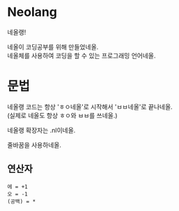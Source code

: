 # Neolang
네올랭!

네올이 코딩공부를 위해 만들었네올.<br/>
네올체를 사용하여 코딩을 할 수 있는 프로그래밍 언어네올.

# 문법
네올랭 코드는 항상 'ㅎㅇ네올'로 시작해서 'ㅂㅂ네올'로 끝나네올.<br/>
(실제로 네올도 항상 ㅎㅇ와 ㅂㅂ를 쓰네올.)

네올랭 확장자는 .nl이네올.

줄바꿈을 사용하네올.

## 연산자

    에 = +1
    오 = -1
    (공백) = *

